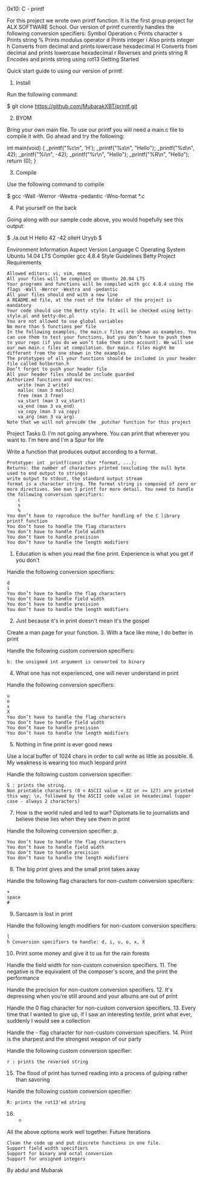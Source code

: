 0x10: C - printf

For this project we wrote own printf function. It is the first group project for ALX SOFTWARE School. Our version of printf currently handles the following conversion specifiers:
Symbol 	Operation
c 	Prints character
s 	Prints string
% 	Prints modulus operator
d 	Prints integer
i 	Also prints integer
h 	Converts from decimal and prints lowercase hexadecimal
H 	Converts from decimal and prints lowercase hexadecimal
r 	Reverses and prints string
R 	Encodes and prints string using rot13
Getting Started

Quick start guide to using our version of printf.
1. Install

Run the following command:

$ git clone https://github.com/MubarakXBT/printf.git

2. BYOM

Bring your own main file. To use our printf you will need a main.c file to compile it with. Go ahead and try the following:

int main(void)
{
	_printf("%c\n", 'H');
	_printf("%s\n", "Hello");
	_printf("%d\n", 42);
	_printf("%i\n", -42);
	_printf("%r\n", "Hello");
	_printf("%R\n", "Hello");
	return (0);
}

3. Compile

Use the following command to compile

$ gcc -Wall -Werror -Wextra -pedantic -Wno-format *.c

4. Pat yourself on the back

Going along with our sample code above, you would hopefully see this output:

$ ./a.out
H
Hello
42
-42
olleH
Uryyb
$

Environment Information
Aspect 	Version
Language 	C
Operating System 	Ubuntu 14.04 LTS
Compiler 	gcc 4.8.4
Style Guidelines 	Betty
Project Requirements

    Allowed editors: vi, vim, emacs
    All your files will be compiled on Ubuntu 20.04 LTS
    Your programs and functions will be compiled with gcc 4.8.4 using the flags -Wall -Werror -Wextra and -pedantic
    All your files should end with a new line
    A README.md file, at the root of the folder of the project is mandatory
    Your code should use the Betty style. It will be checked using betty-style.pl and betty-doc.pl
    You are not allowed to use global variables
    No more than 5 functions per file
    In the following examples, the main.c files are shown as examples. You can use them to test your functions, but you don’t have to push them to your repo (if you do we won’t take them into account). We will use our own main.c files at compilation. Our main.c files might be different from the one shown in the examples
    The prototypes of all your functions should be included in your header file called holberton.h
    Don’t forget to push your header file
    All your header files should be include guarded
    Authorized functions and macros:
        write (man 2 write)
        malloc (man 3 malloc)
        free (man 3 free)
        va_start (man 3 va_start)
        va_end (man 3 va_end)
        va_copy (man 3 va_copy)
        va_arg (man 3 va_arg)
    Note that we will not provide the _putchar function for this project

Project Tasks
0. I'm not going anywhere. You can print that wherever you want to. I'm here and I'm a Spur for life

Write a function that produces output according to a format.

    Prototype: int _printf(const char *format, ...);
    Returns: the number of characters printed (excluding the null byte used to end output to strings)
    write output to stdout, the standard output stream
    format is a character string. The format string is composed of zero or more directives. See man 3 printf for more detail. You need to handle the following conversion specifiers:
        c
        s
        %
    You don’t have to reproduce the buffer handling of the C library printf function
    You don’t have to handle the flag characters
    You don’t have to handle field width
    You don’t have to handle precision
    You don’t have to handle the length modifiers

1. Education is when you read the fine print. Experience is what you get if you don't

Handle the following conversion specifiers:

    d
    i
    You don’t have to handle the flag characters
    You don’t have to handle field width
    You don’t have to handle precision
    You don’t have to handle the length modifiers

2. Just because it's in print doesn't mean it's the gospel

Create a man page for your function.
3. With a face like mine, I do better in print

Handle the following custom conversion specifiers:

    b: the unsigned int argument is converted to binary

4. What one has not experienced, one will never understand in print

Handle the following conversion specifiers:

    u
    o
    x
    X
    You don’t have to handle the flag characters
    You don’t have to handle field width
    You don’t have to handle precision
    You don’t have to handle the length modifiers

5. Nothing in fine print is ever good news

Use a local buffer of 1024 chars in order to call write as little as possible.
6. My weakness is wearing too much leopard print

Handle the following custom conversion specifier:

    S : prints the string.
    Non printable characters (0 < ASCII value < 32 or >= 127) are printed this way: \x, followed by the ASCII code value in hexadecimal (upper case - always 2 characters)

7. How is the world ruled and led to war? Diplomats lie to journalists and believe these lies when they see them in print

Handle the following conversion specifier: p.

    You don’t have to handle the flag characters
    You don’t have to handle field width
    You don’t have to handle precision
    You don’t have to handle the length modifiers

8. The big print gives and the small print takes away

Handle the following flag characters for non-custom conversion specifiers:

    +
    space
    #

9. Sarcasm is lost in print

Handle the following length modifiers for non-custom conversion specifiers:

    l
    h Conversion specifiers to handle: d, i, u, o, x, X

10. Print some money and give it to us for the rain forests

Handle the field width for non-custom conversion specifiers.
11. The negative is the equivalent of the composer's score, and the print the performance

Handle the precision for non-custom conversion specifiers.
12. It's depressing when you're still around and your albums are out of print

Handle the 0 flag character for non-custom conversion specifiers.
13. Every time that I wanted to give up, if I saw an interesting textile, print what ever, suddenly I would see a collection

Handle the - flag character for non-custom conversion specifiers.
14. Print is the sharpest and the strongest weapon of our party

Handle the following custom conversion specifier:

    r : prints the reversed string

15. The flood of print has turned reading into a process of gulping rather than savoring

Handle the following custom conversion specifier:

    R: prints the rot13'ed string

16. *

All the above options work well together.
Future Iterations

    Clean the code up and put discrete functions in one file.
    Support field width specifiers
    Support for binary and octal conversion
    Support for unsigned integers
By abdul and Mubarak
